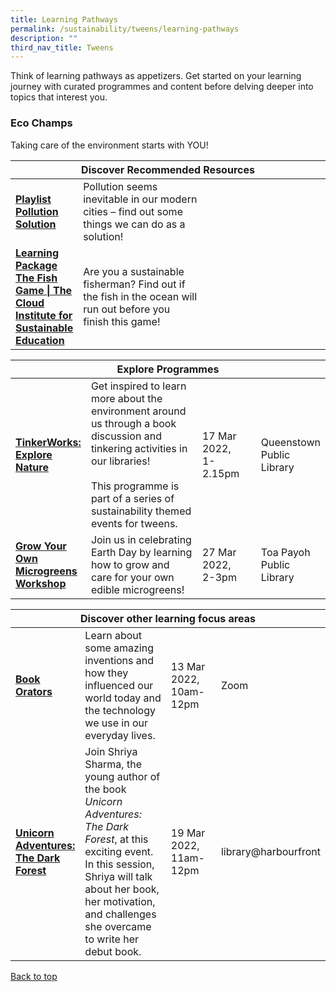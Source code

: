 ```yaml
---
title: Learning Pathways
permalink: /sustainability/tweens/learning-pathways
description: ""
third_nav_title: Tweens
---
```

<style type="text/css">
/* Links */
.content a { color: #322987; }
.content a:focus,
.content a:hover { color: #28216c; }

/* Button Outline */
.bp-button { padding-left: 1.5rem; padding-right: 1.5rem; }
.bp-button.is-primary-outline { border: 1px solid #322987; color: #322987; background-color: transparent; text-decoration: none; }
.bp-button.is-primary-outline:focus,
.bp-button.is-primary-outline:hover { border: 1px solid #322987; color: #cff2e8; background-color: #322987; text-decoration: none; }

/* Responsive Iframe */
.responsive-iframe { position: absolute; top: 0; left: 0; bottom: 0; right: 0; width: 100%; height: 100%; }
.responsive-iframe-container { position: relative; overflow: hidden; width: 100%; }
.responsive-iframe-container.ratio-16by9 { padding-top: 56.25%; }
.responsive-iframe-container.ratio-4by3 { padding-top: 75%; }
.responsive-iframe-container.ratio-3by2 { padding-top: 66.66%; }
.responsive-iframe-container.ratio-1by1 { padding-top: 100%; }
</style>
Think of learning pathways as appetizers. Get started on your learning journey with curated programmes and content before delving deeper into topics that interest you.

<h3><b>Eco Champs</b></h3>
Taking care of the environment starts with YOU!

<div class="horizontal-scroll margin--bottom--lg">
  <table class="generic-table">
    <thead>
      <tr>
        <th colspan="4" class="is-uppercase has-weight-normal">Discover Recommended Resources</th>
      </tr>
    </thead>
    <tbody>
      <tr>
        <td style="width: 20%;"><a href="/sustainability/tweens/content" target="_blank"><b> Playlist<br>Pollution Solution</b></a></td>
        <td style="width: 40%;">Pollution seems inevitable in our modern cities – find out some things we can do as a solution!</td>
        <td style="width: 20%;"></td>
        <td style="width: 20%;"></td>
      </tr>
      <tr>
        <td><a href="https://fishgame.cloudinstitute.org" target="_blank"><b> Learning Package<br>The Fish Game | The Cloud Institute for Sustainable Education</b></a></td>
        <td>Are you a sustainable fisherman? Find out if the fish in the ocean will run out before you finish this game!</td>
        <td></td>
        <td></td>
      </tr>
    </tbody>
  </table>
</div>

<div class="horizontal-scroll margin--bottom--lg">
  <table class="generic-table">
    <thead>
      <tr>
        <th colspan="4" class="is-uppercase has-weight-normal">Explore Programmes</th>
      </tr>
    </thead>
    <tbody>
			<tr>
        <td style="width: 20%;"><a href="https://www.eventbrite.sg/e/tinkerworks-explore-nature-tweenkerama-sustainability-registration-261643050407?aff=odcleoeventsincollection" target="_blank"><b>TinkerWorks: Explore Nature</b></a></td>
        <td style="width: 40%;">Get inspired to learn more about the environment around us through a book discussion and tinkering activities in our libraries!<br><br>This programme is part of a series of sustainability themed events for tweens.</td>
        <td style="width: 20%;">17 Mar 2022, <br>1-2.15pm</td>
        <td style="width: 20%;">Queenstown Public Library</td>
			</tr>
						<tr>
              <td style="width: 20%;"><a href="https://www.eventbrite.sg/e/grow-your-own-microgreens-workshop-tweenkerama-sustainability-registration-291156927207?aff=ebdsoporgprofile" target="_blank"><b>Grow Your Own Microgreens Workshop</b></a></td>
        <td style="width: 40%;">Join us in celebrating Earth Day by learning how to grow and care for your own edible microgreens!</td>
        <td style="width: 20%;">27 Mar 2022, <br> 2-3pm</td>
        <td style="width: 20%;">Toa Payoh Public Library </td>
			</tr>
    </tbody>
  </table>
</div>

<div class="horizontal-scroll margin--bottom--lg">
  <table class="generic-table">
    <thead>
      <tr>
        <th colspan="4" class="is-uppercase has-weight-normal ">Discover other learning focus areas</th>
      </tr>
    </thead>
    <tbody>
      <tr>
        <td style="width: 20%;"><a href="https://go.gov.sg/golibrary" target="_blank"><b>Book Orators</b></a></td>
        <td style="width: 40%;">Learn about some amazing inventions and how they influenced our world today and the technology we use in our everyday lives.</td>
        <td style="width: 20%;">13 Mar 2022,<br>10am-12pm</td>
        <td style="width: 20%;">Zoom</td>
      </tr>
			<tr>
        <td style="width: 20%;"><a href="https://go.gov.sg/golibrary" target="_blank"><b>Unicorn Adventures: The Dark Forest</b></a></td>
        <td style="width: 40%;">Join Shriya Sharma, the young author of the book <i>Unicorn Adventures: The Dark Forest</i>, at this exciting event. In this session, Shriya will talk about her book, her motivation, and challenges she overcame to write her debut book.</td>
        <td style="width: 20%;">19 Mar 2022,<br>11am-12pm</td>
        <td style="width: 20%;">library@harbourfront</td>
      </tr>
  </tbody>
  </table>
</div>

<p class="has-text-right margin--top--xl"><a href="#main-content">Back to top</a></p>